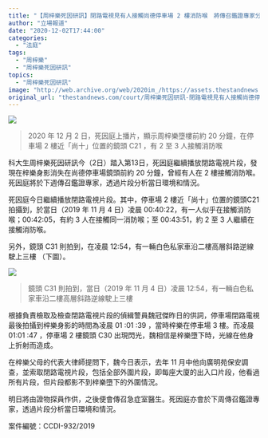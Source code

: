 ```yaml
---
title: "【周梓樂死因研訊】閉路電視見有人接觸尚德停車場 2 樓消防喉　將傳召鑑證專家分析片段"
author: "立場報道"
date: "2020-12-02T17:44:00"
categories:
  - "法庭"
tags:
  - "周梓樂"
  - "周梓樂死因研訊"
topics:
  - "周梓樂死因研訊"
image: "http://web.archive.org/web/2020im_/https://assets.thestandnews.com/media/photos/Untitled-1-15_iEy6t_KnBSGRh.png"
original_url: "thestandnews.com/court/周梓樂死因研訊-閉路電視見有人接觸尚德停車場-2-樓消防喉-將傳召鑑證專家分析片段"
---
```

![](http://web.archive.org/web/2020im_/https://assets.thestandnews.com/media/photos/Untitled-1-15_iEy6t_KnBSGRh.png)
> 2020 年 12 月 2 日，死因庭上播片，顯示周梓樂墮樓前約 20 分鐘，在停車場 2 樓近「尚十」位置的鏡頭 C21 ，有 2 至 3 人接觸消防喉

科大生周梓樂死因研訊今（2日）踏入第13日，死因庭繼續播放閉路電視片段，發現在梓樂身影消失在尚德停車場鏡頭前約 20 分鐘，曾經有人在 2 樓接觸消防喉。死因庭將於下週傳召鑑證專家，透過片段分析當日環境和情況。

死因庭今日繼續播放閉路電視片段。其中，停車場 2 樓近「尚十」位置的鏡頭C21拍攝到，於當日（2019 年 11 月 4 日）凌晨 00:40:22，有一人似乎在接觸消防喉；00:42:05，有約 3 人在接觸同一消防喉；至 00:43:51，約 2 至 3 人繼續在接觸消防喉。

另外，鏡頭 C31 則拍到，在凌晨 12:54，有一輛白色私家車沿二樓高層斜路逆線駛上三樓 （下圖）。

![](http://web.archive.org/web/2020im_/https://assets.thestandnews.com/media/photos/Screenshot202020-12-0220at205.30.0620PM201_I1Cr9.png)
> 鏡頭 C31 則拍到，當日（2019 年 11 月 4 日）凌晨 12:54，有一輛白色私家車沿二樓高層斜路逆線駛上三樓

根據負責檢取及檢查閉路電視片段的偵緝警員魏冠傑昨日的供詞，停車場閉路電視最後拍攝到梓樂身影的時間為凌晨 01 :01 :39 ，當時梓樂在停車場 3 樓。而凌晨 01:01 :47 ，停車場 2 樓鏡頭 C30 出現閃光，魏相信是梓樂墮下時，光線在他身上折射而造成。

在梓樂父母的代表大律師提問下，魏今日表示，去年 11 月中他向廣明苑保安調查，並索取閉路電視片段，包括全部外圍片段，即每座大廈的出入口片段，他看過所有片段，但片段都影不到梓樂墮下的外圍情況。

明日將由證物探員作供，之後便會傳召急症室醫生。死因庭亦會於下周傳召鑑證專家，透過片段分析當日環境和情況。

案件編號：CCDI-932/2019